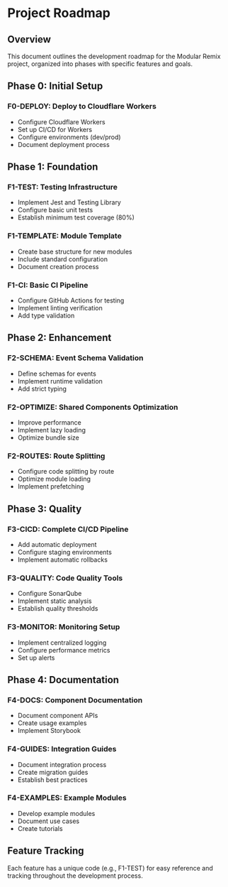# Project Roadmap

## Overview
This document outlines the development roadmap for the Modular Remix project, organized into phases with specific features and goals.

## Phase 0: Initial Setup
### F0-DEPLOY: Deploy to Cloudflare Workers
- Configure Cloudflare Workers
- Set up CI/CD for Workers
- Configure environments (dev/prod)
- Document deployment process

## Phase 1: Foundation
### F1-TEST: Testing Infrastructure
- Implement Jest and Testing Library
- Configure basic unit tests
- Establish minimum test coverage (80%)

### F1-TEMPLATE: Module Template
- Create base structure for new modules
- Include standard configuration
- Document creation process

### F1-CI: Basic CI Pipeline
- Configure GitHub Actions for testing
- Implement linting verification
- Add type validation

## Phase 2: Enhancement
### F2-SCHEMA: Event Schema Validation
- Define schemas for events
- Implement runtime validation
- Add strict typing

### F2-OPTIMIZE: Shared Components Optimization
- Improve performance
- Implement lazy loading
- Optimize bundle size

### F2-ROUTES: Route Splitting
- Configure code splitting by route
- Optimize module loading
- Implement prefetching

## Phase 3: Quality
### F3-CICD: Complete CI/CD Pipeline
- Add automatic deployment
- Configure staging environments
- Implement automatic rollbacks

### F3-QUALITY: Code Quality Tools
- Configure SonarQube
- Implement static analysis
- Establish quality thresholds

### F3-MONITOR: Monitoring Setup
- Implement centralized logging
- Configure performance metrics
- Set up alerts

## Phase 4: Documentation
### F4-DOCS: Component Documentation
- Document component APIs
- Create usage examples
- Implement Storybook

### F4-GUIDES: Integration Guides
- Document integration process
- Create migration guides
- Establish best practices

### F4-EXAMPLES: Example Modules
- Develop example modules
- Document use cases
- Create tutorials

## Feature Tracking
Each feature has a unique code (e.g., F1-TEST) for easy reference and tracking throughout the development process.

